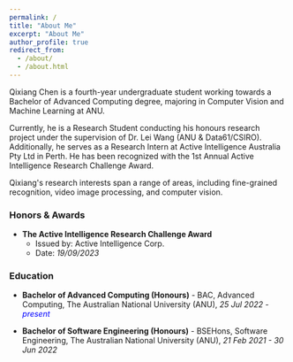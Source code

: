 ```yaml
---
permalink: /
title: "About Me"
excerpt: "About Me"
author_profile: true
redirect_from: 
  - /about/
  - /about.html
---
```


<style>
a:link, a:visited {
  text-decoration: none;
}

a:hover, a:active {
  text-decoration: underline;
}
</style>

Qixiang Chen is a fourth-year undergraduate student working towards a Bachelor of Advanced Computing degree, majoring in Computer Vision and Machine Learning at ANU. 

Currently, he is a Research Student conducting his honours research project under the supervision of [Dr. Lei Wang](https://leiwangr.github.io/) (ANU & Data61/CSIRO). Additionally, he serves as a Research Intern at Active Intelligence Australia Pty Ltd in Perth. He has been recognized with the 1st Annual Active Intelligence Research Challenge Award.

Qixiang's research interests span a range of areas, including fine-grained recognition, video image processing, and computer vision.


<!-- <h3>Research Interests</h3>

- Action Recognition
- Anomaly Detection
- Video Image Processing
- Computer Vision
- Deep Learning
- Machine Learning -->

<h3> Honors & Awards</h3>

- **The Active Intelligence Research Challenge Award**
    - Issued by: Active Intelligence Corp.  
    - Date: *19/09/2023*

<h3>Education</h3>

- **Bachelor of Advanced Computing (Honours)** - BAC, Advanced Computing, The Australian National University (ANU), *25 Jul 2022 - <span style="color: blue;">present</span>*

- **Bachelor of Software Engineering (Honours)** - BSEHons, Software Engineering, The Australian National University (ANU), *21 Feb 2021 - 30 Jun 2022*